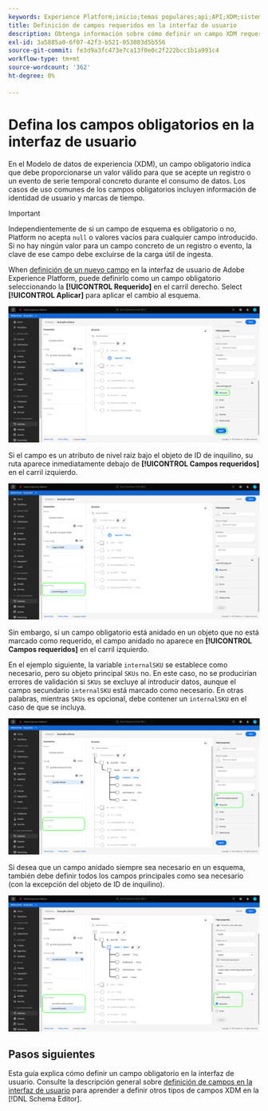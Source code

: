 ```yaml
---
keywords: Experience Platform;inicio;temas populares;api;API;XDM;sistema XDM;modelo de datos de experiencia;modelo de datos;ui;espacio de trabajo;obligatorio;campo;
title: Definición de campos requeridos en la interfaz de usuario
description: Obtenga información sobre cómo definir un campo XDM requerido en la interfaz de usuario del Experience Platform.
exl-id: 3a5885a0-6f07-42f3-b521-053083d5b556
source-git-commit: fe3d9a3fc473e7ca13f0e0c2f222bcc1b1a991c4
workflow-type: tm+mt
source-wordcount: '362'
ht-degree: 0%

---
```


# Defina los campos obligatorios en la interfaz de usuario

En el Modelo de datos de experiencia (XDM), un campo obligatorio indica que debe proporcionarse un valor válido para que se acepte un registro o un evento de serie temporal concreto durante el consumo de datos. Los casos de uso comunes de los campos obligatorios incluyen información de identidad de usuario y marcas de tiempo.

>[!IMPORTANT]
>
>Independientemente de si un campo de esquema es obligatorio o no, Platform no acepta `null` o valores vacíos para cualquier campo introducido. Si no hay ningún valor para un campo concreto de un registro o evento, la clave de ese campo debe excluirse de la carga útil de ingesta.

When [definición de un nuevo campo](./overview.md#define) en la interfaz de usuario de Adobe Experience Platform, puede definirlo como un campo obligatorio seleccionando la **[!UICONTROL Requerido]** en el carril derecho. Select **[!UICONTROL Aplicar]** para aplicar el cambio al esquema.

![Casilla de verificación requerida](../../images/ui/fields/required/root.png)

Si el campo es un atributo de nivel raíz bajo el objeto de ID de inquilino, su ruta aparece inmediatamente debajo de **[!UICONTROL Campos requeridos]** en el carril izquierdo.

![Campo requerido de nivel raíz](../../images/ui/fields/required/applied.png)

Sin embargo, si un campo obligatorio está anidado en un objeto que no está marcado como requerido, el campo anidado no aparece en **[!UICONTROL Campos requeridos]** en el carril izquierdo.

En el ejemplo siguiente, la variable `internalSKU` se establece como necesario, pero su objeto principal `SKUs` no. En este caso, no se producirían errores de validación si `SKUs` se excluye al introducir datos, aunque el campo secundario `internalSKU` está marcado como necesario. En otras palabras, mientras `SKUs` es opcional, debe contener un `internalSKU` en el caso de que se incluya.

![Campo obligatorio anidado](../../images/ui/fields/required/nested.png)

Si desea que un campo anidado siempre sea necesario en un esquema, también debe definir todos los campos principales como sea necesario (con la excepción del objeto de ID de inquilino).

![Campos obligatorios principal y secundario](../../images/ui/fields/required/parent-and-child.png)

## Pasos siguientes

Esta guía explica cómo definir un campo obligatorio en la interfaz de usuario. Consulte la descripción general sobre [definición de campos en la interfaz de usuario](./overview.md#special) para aprender a definir otros tipos de campos XDM en la [!DNL Schema Editor].
